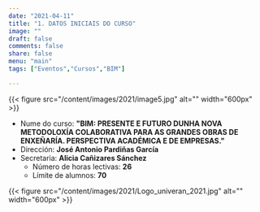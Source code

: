```yaml
---
date: "2021-04-11"
title: "1. DATOS INICIAIS DO CURSO"
image: ""
draft: false
comments: false
share: false
menu: "main"
tags: ["Eventos","Cursos","BIM"]

---
```

{{< figure src="/content/images/2021/image5.jpg" alt="" width="600px" >}}

* Nume do curso: **"BIM: PRESENTE E FUTURO DUNHA NOVA
  METODOLOXÍA COLABORATIVA PARA AS GRANDES OBRAS DE
  ENXEÑARÍA. PERSPECTIVA ACADÉMICA E DE EMPRESAS."**
* Dirección: **José Antonio Pardiñas García**
* Secretaria: **Alicia Cañizares Sánchez**
  * Número de horas lectivas: **26**
  * Límite de alumnos: **70**

{{< figure src="/content/images/2021/Logo_univeran_2021.jpg" alt="" width="600px" >}}
